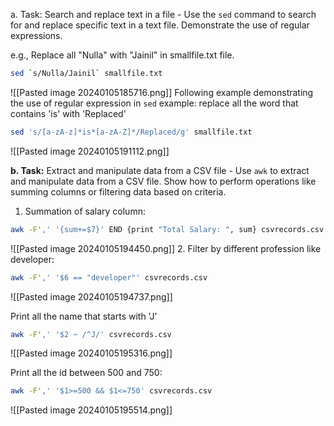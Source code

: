 a. Task: Search and replace text in a file - Use the `sed` command to search for and replace specific text in a text file. Demonstrate the use of regular expressions.

e.g., Replace all "Nulla" with "Jainil" in smallfile.txt file.

```bash
sed `s/Nulla/Jainil` smallfile.txt
```

![[Pasted image 20240105185716.png]]
Following example demonstrating the use of regular expression in `sed`
example: replace all the word that contains 'is' with 'Replaced'
```bash
sed 's/[a-zA-z]*is*[a-zA-Z]*/Replaced/g' smallfile.txt
```

![[Pasted image 20240105191112.png]]

**b. Task:** Extract and manipulate data from a CSV file - Use `awk` to extract and manipulate data from a CSV file. Show how to perform operations like summing columns or filtering data based on criteria.

1. Summation of salary column:
```bash
awk -F',' '{sum+=$7}' END {print "Total Salary: ", sum} csvrecords.csv
```

![[Pasted image 20240105194450.png]]
2. Filter by different profession like developer:
```bash
awk -F',' '$6 == "developer"' csvrecords.csv
```

![[Pasted image 20240105194737.png]]

Print all the name that starts with 'J'
```bash
awk -F',' '$2 ~ /^J/' csvrecords.csv
```

![[Pasted image 20240105195316.png]]

Print all the id between 500 and 750:
```bash
awk -F',' '$1>=500 && $1<=750' csvrecords.csv
```

![[Pasted image 20240105195514.png]]